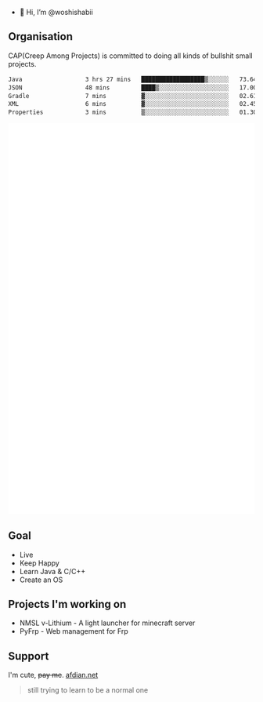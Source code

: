 - 👋 Hi, I’m @woshishabii

## Organisation

CAP(Creep Among Projects) is committed to doing all kinds of bullshit small projects.

<!--START_SECTION:waka-->

```txt
Java                  3 hrs 27 mins   ██████████████████▒░░░░░░   73.64 %
JSON                  48 mins         ████▒░░░░░░░░░░░░░░░░░░░░   17.00 %
Gradle                7 mins          ▓░░░░░░░░░░░░░░░░░░░░░░░░   02.61 %
XML                   6 mins          ▓░░░░░░░░░░░░░░░░░░░░░░░░   02.45 %
Properties            3 mins          ▒░░░░░░░░░░░░░░░░░░░░░░░░   01.30 %
```

<!--END_SECTION:waka-->

![card](https://github.com/woshishabii/netease-cloud-music-card/blob/main/card.svg)

## Goal
- Live
- Keep Happy
- Learn Java & C/C++
- Create an OS

## Projects I'm working on

- NMSL v-Lithium - A light launcher for minecraft server
- PyFrp - Web management for Frp


## Support
I'm cute, ~~pay me~~.
[afdian.net](https://afdian.net/a/woshishabi)

> still trying to learn to be a normal one

<!---
woshishabii/woshishabii is a ✨ special ✨ repository because its `README.md` (this file) appears on your GitHub profile.
You can click the Preview link to take a look at your changes.
--->
